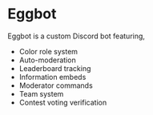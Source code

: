 # Eggbot

Eggbot is a custom Discord bot featuring,
- Color role system
- Auto-moderation
- Leaderboard tracking
- Information embeds
- Moderator commands
- Team system
- Contest voting verification
